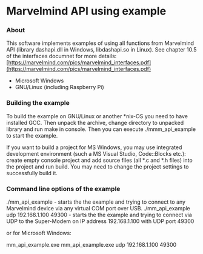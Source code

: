 # Marvelmind API using example #

### About  ###

This software implements examples of using all functions from Marvelmind API (library dashapi.dll in Windows, libdashapi.so in Linux). 
See chapter 10.5 of the interfaces documnet for more details: [https://marvelmind.com/pics/marvelmind_interfaces.pdf](https://marvelmind.com/pics/marvelmind_interfaces.pdf)

* Microsoft Windows
* GNU/Linux (including Raspberry Pi)

### Building the example ###

To build the example on GNU/Linux or another *nix-OS you need to have installed GCC. Then unpack the archive, change directory to unpacked library and run make in console. Then you can execute ./mmm_api_example to start the example. 

If you want to build a project for MS Windows, you may use integrated development environment (such a MS Visual Studio, Code::Blocks etc.): create empty console project and add source files (all *.c and *.h files) into the project and run build. You may need to change the project settings to successfully build it.
<br />


### Command line options of the example ###

 ./mm_api_example   - starts the the example and trying to connect to any Marvelmind device via any virtual COM port over USB. 
 ./mm_api_example udp 192.168.1.100 49300    - starts the the example and trying to connect via UDP to the Super-Modem on IP address 192.168.1.100 with UDP port 49300

or for Microsoft Windows:

 mm_api_example.exe
 mm_api_example.exe udp 192.168.1.100 49300
 



